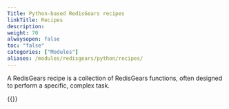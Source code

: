 ```yaml
---
Title: Python-based RedisGears recipes
linkTitle: Recipes 
description:
weight: 70
alwaysopen: false
toc: "false"
categories: ["Modules"]
aliases: /modules/redisgears/python/recipes/
---
```


A RedisGears recipe is a collection of RedisGears functions, often designed to perform a specific, complex task.

{{<table-children columnNames="Recipe,Description" columnSources="LinkTitle,Description" enableLinks="LinkTitle">}}